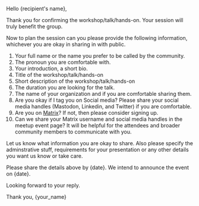 Hello {recipient's name},

Thank you for confirming the workshop/talk/hands-on. Your session will truly benefit the group.

Now to plan the session can you please provide the following information, whichever you are okay in sharing in with public.

1. Your full name or the name you prefer to be called by the community.
2. The pronoun you are comfortable with.
3. Your introduction, a short bio.
4. Title of the workshop/talk/hands-on
5. Short description of the workshop/talk/hands-on
6. The duration you are looking for the talk.
7. The name of your organization and if you are comfortable sharing them.
8. Are you okay if I tag you on Social media? Please share your social media handles (Mastodon, Linkedin, and Twitter) if you are comfortable.
9. Are you on [Matrix](https://matrix.to/#/#space:ansible.com)? If not, then please consider signing up. 
10. Can we share your Matrix username and social media handles in the meetup event page? It will be helpful for the attendees and broader community members to communicate with you.

Let us know what information you are okay to share. Also please specify the adminstrative stuff, requirements for your presentation or any other details you want us know or take care.

Please share the details above by {date}. We intend to announce the event on {date}.

Looking forward to your reply.

Thank you,
{your_name}
